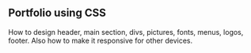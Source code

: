 ## Portfolio using CSS

How to design header, main section, divs, pictures, fonts, menus, logos, footer. Also how to make it responsive for other devices.

